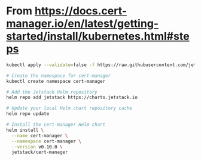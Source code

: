 # From https://docs.cert-manager.io/en/latest/getting-started/install/kubernetes.html#steps

```sh
kubectl apply --validate=false -f https://raw.githubusercontent.com/jetstack/cert-manager/release-0.10/deploy/manifests/00-crds.yaml

# Create the namespace for cert-manager
kubectl create namespace cert-manager

# Add the Jetstack Helm repository
helm repo add jetstack https://charts.jetstack.io

# Update your local Helm chart repository cache
helm repo update

# Install the cert-manager Helm chart
helm install \
  --name cert-manager \
  --namespace cert-manager \
  --version v0.10.0 \
  jetstack/cert-manager
```
